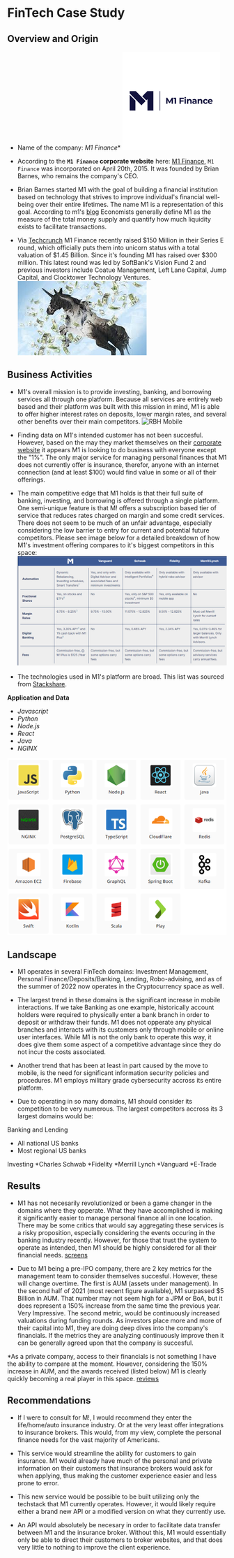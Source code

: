 # FinTech Case Study

## Overview and Origin

* Name of the company: *M1 Finance** 
![M1 Finance Logo](Images/logo.png)

* According to the **`M1 Finance` corporate website** here: [M1 Finance](https://m1.com/), `M1 Finance` was incorporated on April 20th, 2015. It was founded by Brian Barnes, who remains the company's CEO. 

* Brian Barnes started M1 with the goal of building a financial institution based on technology that strives to improve individual's financial well-being over their entire lifetimes. The name M1 is a representation of this goal. According to m1's [blog](https://m1.com/blog/m1-company-name/#:~:text=M1%20defines%20the%20platform%20we,M1%20is%20synonymous%20with%20money) Economists generally define M1 as the measure of the total money supply and quantify how much liquidity exists to facilitate transactions. 

* Via [Techcrunch](https://techcrunch.com/2021/07/14/m1-finance-raises-150m-in-softbank-led-series-e-boosts-valuation-to-1-45b/) M1 Finance recently raised $150 Million in their Series E round, which officially puts them into unicorn status with a total valuation of $1.45 Billion. Since it's founding M1 has raised over $300 million. This latest round was led by SoftBank's Vision Fund 2 and previous investors include Coatue Management, Left Lane Capital, Jump Capital, and Clocktower Technology Ventures. 
![Unicorn](./Images/Unicorn.jpg)


## Business Activities

* M1's overall mission is to provide investing, banking, and borrowing services all through one platform. Because all services are entirely web based and their platform was built with this mission in mind, M1 is able to offer higher interest rates on deposits, lower margin rates, and several other benefits over their main competitors. 
![RBH Mobile](./assets/rbh-walk.gif)

* Finding data on M1's intended customer has not been succesful. However, based on the may they market themselves on their [corporate website](m1.com) it appears M1 is looking to do business with everyone except the "1%". The only major service for managing personal finances that M1 does not currently offer is insurance, therefor, anyone with an internet connection (and at least $100) would find value in some or all of their offerings.

* The main competitive edge that M1 holds is that their full suite of banking, investing, and borrowing is offered through a single platform. One semi-unique feature is that M! offers a subscription based tier of service that reduces rates charged on margin and some credit services. There does not seem to be much of an unfair advantage, especially considering the low barrier to entry for current and potential future competitors. Please see image below for a detailed breakdown of how M1's investment offering compares to it's biggest competitors in this space:
![competitors](./images/competitors.png)

* The technologies used in M1's platform are broad. This list was sourced from [Stackshare](https://stackshare.io/m1-finance/m1-finance). 

**Application and Data**
- *Javascript*
- *Python*
- *Node.js*
- *React*
- *Java*
- *NGINX*

![technologies](./images/technologies.png)


## Landscape

* M1 operates in several FinTech domains: Investment Management, Personal Finance/Deposits/Banking, Lending, Robo-advising, and as of the summer of 2022 now operates in the Cryptocurrency space as well.

* The largest trend in these domains is the significant increase in mobile interactions. If we take Banking as one example, historically account holders were required to physically enter a bank branch in order to deposit or withdraw their funds. M1 does not opperate any physical branches and interacts with its customers only through mobile or online user interfaces. While M1 is not the only bank to operate this way, it does give them some aspect of a competitive advantage since they do not incur the costs associated. 

* Another trend that has been at least in part caused by the move to mobile, is the need for significant information security policies and procedures. M1 employs military grade cybersecurity accross its entire platform. 
 
* Due to operating in so many domains, M1 should consider its competition to be very numerous. The largest competitors accross its 3 largest domains would be:

Banking and Lending
* All national US banks
* Most regional US banks

Investing
*Charles Schwab
*Fidelity
*Merrill Lynch
*Vanguard
*E-Trade


## Results

* M1 has not necesarily revolutionized or been a game changer in the domains where they opperate. What they have accomplished is making it significantly easier to manage personal finance all in one location. There may be some critics that would say aggregating these services is a risky proposition, especially considering the events occuring in the banking industry recently. However, for those that trust the system to operate as intended, then M1 should be highly considered for all their financial needs.
[screens](./images/screens.png)

* Due to M1 being a pre-IPO company, there are 2 key metrics for the management team to consider themselves succesful. However, these will change overtime.
The first is AUM (assets under management). In the second half of 2021 (most recent figure available), M1 surpassed $5 Billion in AUM. That number may not seem high for a JPM or BoA, but it does represent a 150% increase from the same time the previous year. Very Impressive.
The second metric, would be continuously increased valuations during funding rounds. As investors place more and more of their capital into M1, they are doing deep dives into the company's financials. If the metrics they are analyzing continuously improve then it can be generally agreed upon that the company is succesful. 

*As a private company, access to their financials is not something I have the ability to compare at the moment. However, considering the 150% increase in AUM, and the awards received (listed below) M1 is clearly quickly becoming a real player in this space.
[reviews](./images/reviews)


## Recommendations

* If I were to consult for M!, I would recommend they enter the life/home/auto insurance industry. Or at the very least offer integrations to insurance brokers. This would, from my view, complete the personal finance needs for the vast majority of Americans.

* This service would streamline the ability for customers to gain insurance. M1 would already have much of the personal and private information on their customers that insurance brokers would ask for when applying, thus making the customer experience easier and less prone to error. 

* This new service would be possible to be built utilizing only the techstack that M1 currently operates. However, it would likely require either a brand new API or a modified version on what they currently use. 

* An API would absolutely be necesary in order to facilitate data transfer between M1 and the insurance broker. Without this, M1 would essentially only be able to direct their customers to broker websites, and that does very little to nothing to improve the client experience.

